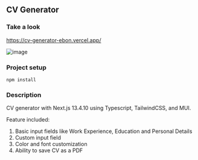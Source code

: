 ## CV Generator

### Take a look

https://cv-generator-ebon.vercel.app/

![image](https://github.com/Cerbenix/CV_Generators/assets/124684938/caa8afe2-77c2-41e5-b05e-60134ddb7429)

### Project setup

``npm install``

### Description

CV generator with Next.js 13.4.10 using Typescript, TailwindCSS, and MUI.

Feature included:
1. Basic input fields like Work Experience, Education and Personal Details
2. Custom input field
3. Color and font customization
4. Ability to save CV as a PDF
